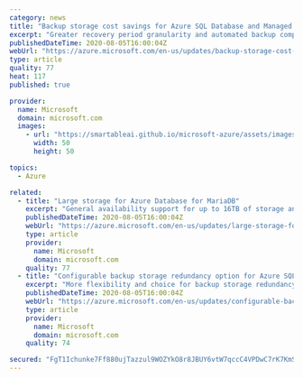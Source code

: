 ```yaml
---
category: news
title: "Backup storage cost savings for Azure SQL Database and Managed Instance"
excerpt: "Greater recovery period granularity and automated backup compression now available, helping to optimize your backup storage costs."
publishedDateTime: 2020-08-05T16:00:04Z
webUrl: "https://azure.microsoft.com/en-us/updates/backup-storage-cost-savings-for-azure-sql-database-and-managed-instance/"
type: article
quality: 77
heat: 117
published: true

provider:
  name: Microsoft
  domain: microsoft.com
  images:
    - url: "https://smartableai.github.io/microsoft-azure/assets/images/organizations/microsoft.com-50x50.jpg"
      width: 50
      height: 50

topics:
  - Azure

related:
  - title: "Large storage for Azure Database for MariaDB"
    excerpt: "General availability support for up to 16TB of storage and up to 20,000 IOPS in Azure Database for MariaDB enables you to run the most demanding, large scale workloads."
    publishedDateTime: 2020-08-05T16:00:04Z
    webUrl: "https://azure.microsoft.com/en-us/updates/large-storage-for-azure-database-for-mariadb-2/"
    type: article
    provider:
      name: Microsoft
      domain: microsoft.com
    quality: 77
  - title: "Configurable backup storage redundancy option for Azure SQL Managed Instance"
    excerpt: "More flexibility and choice for backup storage redundancy with the addition of LRS and ZRS storage options."
    publishedDateTime: 2020-08-05T16:00:04Z
    webUrl: "https://azure.microsoft.com/en-us/updates/configurable-backup-storage-redundancy-option-for-azure-sql-managed-instance/"
    type: article
    provider:
      name: Microsoft
      domain: microsoft.com
    quality: 74

secured: "FgT1Ichunke7Ff880ujTazzul9WOZYkO8r8JBUY6vtW7qccC4VPDwC7rK7KmSRCUbKt7DaBSd7GQyoxMfMX7xk4iAtp4vWvhOmUrlh+i0tjvVk5lAVqXSLI6LC0AKzTEIY17uVA1ZvzvZeVC8MGRnkGCDhoNK9P7cXakByOUod1BlaMr4ctQNeJXU9ztgHvlSV/MVDJY2goqean6YlvDDPh7ygBXr8FoMAhAE3e+Gw+VfkIpG5g0rD7Wov6Wz8fTmlGCmj5YKxFYwt7CA8pNti6Hv8wD9/53LhlvT5B1IA7wnxJeNpVrjXtumfj/hWu9Gl3WcMCVh5xhaPY/TyL68Q==;7ki+WYKtFdZgEgEQ6txmQA=="
---
```



